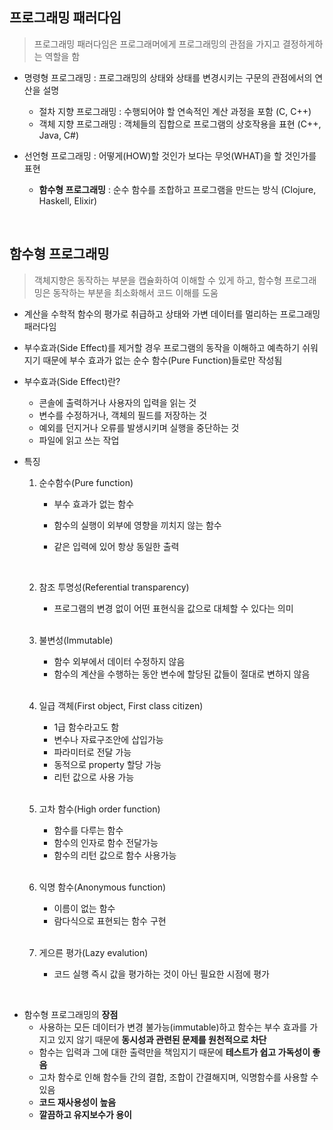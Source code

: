 ## 프로그래밍 패러다임

> 프로그래밍 패러다임은 프로그래머에게 프로그래밍의 관점을 가지고 결정하게하는 역할을 함

- 명령형 프로그래밍 : 프로그래밍의 상태와 상태를 변경시키는 구문의 관점에서의 연산을 설명
  - 절차 지향 프로그래밍 : 수행되어야 할 연속적인 계산 과정을 포함 (C, C++)
  - 객체 지향 프로그래밍 : 객체들의 집합으로 프로그램의 상호작용을 표현 (C++, Java, C#)

- 선언형 프로그래밍 : 어떻게(HOW)할 것인가 보다는 무엇(WHAT)을 할 것인가를 표현
  - **함수형 프로그래밍** : 순수 함수를 조합하고 프로그램을 만드는 방식 (Clojure, Haskell, Elixir)

<br>

## 함수형 프로그래밍

> 객체지향은 동작하는 부분을 캡슐화하여 이해할 수 있게 하고, 함수형 프로그래밍은 동작하는 부분을 최소화해서 코드 이해를 도움

- 계산을 수학적 함수의 평가로 취급하고 상태와 가변 데이터를 멀리하는 프로그래밍 패러다임
- 부수효과(Side Effect)를 제거할 경우 프로그램의 동작을 이해하고 예측하기 쉬워지기 때문에 부수 효과가 없는 순수 함수(Pure Function)들로만 작성됨

- 부수효과(Side Effect)란?
  - 콘솔에 출력하거나 사용자의 입력을 읽는 것
  - 변수를 수정하거나, 객체의 필드를 저장하는 것
  - 예외를 던지거나 오류를 발생시키며 실행을 중단하는 것
  - 파일에 읽고 쓰는 작업

- 특징

  1. 순수함수(Pure function)

     - 부수 효과가 없는 함수

     - 함수의 실행이 외부에 영향을 끼치지 않는 함수

     - 같은 입력에 있어 항상 동일한 출력

     <br>

  2. 참조 투명성(Referential transparency)

     - 프로그램의 변경 없이 어떤 표현식을 값으로 대체할 수 있다는 의미

     <br>

  3. 불변성(Immutable)

     - 함수 외부에서 데이터 수정하지 않음
     - 함수의 계산을 수행하는 동안 변수에 할당된 값들이 절대로 변하지 않음

     <br>

  4. 일급 객체(First object, First class citizen)

     - 1급 함수라고도 함
     - 변수나 자료구조안에 삽입가능
     - 파라미터로 전달 가능
     - 동적으로 property 할당 가능
     - 리턴 값으로 사용 가능

     <br>

  5. 고차 함수(High order function)

     - 함수를 다루는 함수
     - 함수의 인자로 함수 전달가능
     - 함수의 리턴 값으로 함수 사용가능

     <br>

  6. 익명 함수(Anonymous function)

     - 이름이 없는 함수
     - 람다식으로 표현되는 함수 구현

     <br>

  7. 게으른 평가(Lazy evalution)

     - 코드 실행 즉시 값을 평가하는 것이 아닌 필요한 시점에 평가



<br>

- 함수형 프로그래밍의 **장점**
  - 사용하는 모든 데이터가 변경 불가능(immutable)하고 함수는 부수 효과를 가지고 있지 않기 때문에 **동시성과 관련된 문제를 원천적으로 차단**
  - 함수는 입력과 그에 대한 출력만을 책임지기 때문에 **테스트가 쉽고 가독성이 좋음**
  - 고차 함수로 인해 함수들 간의 결합, 조합이 간결해지며, 익명함수를 사용할 수 있음
  - **코드 재사용성이 높음**
  - **깔끔하고 유지보수가 용이**